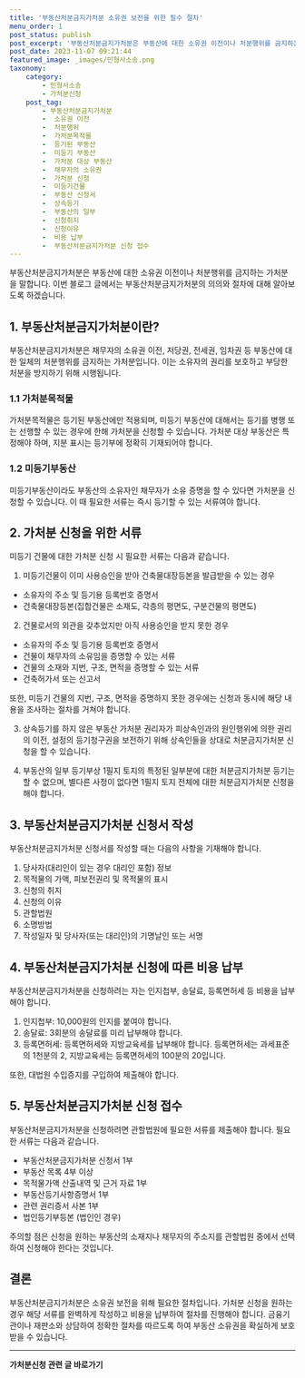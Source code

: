 ```yaml
---
title: '부동산처분금지가처분 소유권 보전을 위한 필수 절차'
menu_order: 1
post_status: publish
post_excerpt: '부동산처분금지가처분은 부동산에 대한 소유권 이전이나 처분행위를 금지하는 가처분을 말합니다. 이번 블로그 글에서는 부동산처분금지가처분의 의의와 절차에 대해 알아보도록 하겠습니다.'
post_date: 2023-11-07 09:21:44
featured_image: _images/민형사소송.png
taxonomy:
    category:
        - 민형사소송
        - 가처분신청
    post_tag:
        - 부동산처분금지가처분
        -  소유권 이전
        -  처분행위
        -  가처분목적물
        -  등기된 부동산
        -  미등기 부동산
        -  가처분 대상 부동산
        -  채무자의 소유권
        -  가처분 신청
        -  미등기건물
        -  부동산 신청서
        -  상속등기
        -  부동산의 일부
        -  신청취지
        -  신청이유
        -  비용 납부
        -  부동산처분금지가처분 신청 접수
---
```



부동산처분금지가처분은 부동산에 대한 소유권 이전이나 처분행위를 금지하는 가처분을 말합니다. 이번 블로그 글에서는 부동산처분금지가처분의 의의와 절차에 대해 알아보도록 하겠습니다.

## 1. 부동산처분금지가처분이란?
부동산처분금지가처분은 채무자의 소유권 이전, 저당권, 전세권, 임차권 등 부동산에 대한 일체의 처분행위를 금지하는 가처분입니다. 이는 소유자의 권리를 보호하고 부당한 처분을 방지하기 위해 시행됩니다.

### 1.1 가처분목적물
가처분목적물은 등기된 부동산에만 적용되며, 미등기 부동산에 대해서는 등기를 병행 또는 선행할 수 있는 경우에 한해 가처분을 신청할 수 있습니다. 가처분 대상 부동산은 특정해야 하며, 지분 표시는 등기부에 정확히 기재되어야 합니다.

### 1.2 미등기부동산
미등기부동산이라도 부동산의 소유자인 채무자가 소유 증명을 할 수 있다면 가처분을 신청할 수 있습니다. 이 때 필요한 서류는 즉시 등기할 수 있는 서류여야 합니다.

## 2. 가처분 신청을 위한 서류
미등기 건물에 대한 가처분 신청 시 필요한 서류는 다음과 같습니다.

1. 미등기건물이 이미 사용승인을 받아 건축물대장등본을 발급받을 수 있는 경우
- 소유자의 주소 및 등기용 등록번호 증명서
- 건축물대장등본(집합건물은 소재도, 각층의 평면도, 구분건물의 평면도)

2. 건물로서의 외관을 갖추었지만 아직 사용승인을 받지 못한 경우
- 소유자의 주소 및 등기용 등록번호 증명서
- 건물이 채무자의 소유임을 증명할 수 있는 서류
- 건물의 소재와 지번, 구조, 면적을 증명할 수 있는 서류
- 건축허가서 또는 신고서

또한, 미등기 건물의 지번, 구조, 면적을 증명하지 못한 경우에는 신청과 동시에 해당 내용을 조사하는 절차를 거쳐야 합니다.

3. 상속등기를 하지 않은 부동산
가처분 권리자가 피상속인과의 원인행위에 의한 권리의 이전, 설정의 등기청구권을 보전하기 위해 상속인들을 상대로 처분금지가처분 신청을 할 수 있습니다.

4. 부동산의 일부
등기부상 1필지 토지의 특정된 일부분에 대한 처분금지가처분 등기는 할 수 없으며, 별다른 사정이 없다면 1필지 토지 전체에 대한 처분금지가처분 신청을 해야 합니다.

## 3. 부동산처분금지가처분 신청서 작성
부동산처분금지가처분 신청서를 작성할 때는 다음의 사항을 기재해야 합니다.

1. 당사자(대리인이 있는 경우 대리인 포함) 정보
2. 목적물의 가액, 피보전권리 및 목적물의 표시
3. 신청의 취지
4. 신청의 이유
5. 관할법원
6. 소명방법
7. 작성일자 및 당사자(또는 대리인)의 기명날인 또는 서명

## 4. 부동산처분금지가처분 신청에 따른 비용 납부
부동산처분금지가처분을 신청하려는 자는 인지첩부, 송달료, 등록면허세 등 비용을 납부해야 합니다.

1. 인지첩부: 10,000원의 인지를 붙여야 합니다.
2. 송달료: 3회분의 송달료를 미리 납부해야 합니다.
3. 등록면허세: 등록면허세와 지방교육세를 납부해야 합니다. 등록면허세는 과세표준의 1천분의 2, 지방교육세는 등록면허세의 100분의 20입니다.

또한, 대법원 수입증지를 구입하여 제출해야 합니다.

## 5. 부동산처분금지가처분 신청 접수
부동산처분금지가처분을 신청하려면 관할법원에 필요한 서류를 제출해야 합니다. 필요한 서류는 다음과 같습니다.

- 부동산처분금지가처분 신청서 1부
- 부동산 목록 4부 이상
- 목적물가액 산출내역 및 근거 자료 1부
- 부동산등기사항증명서 1부
- 관련 권리증서 사본 1부
- 법인등기부등본 (법인인 경우)

주의할 점은 신청을 원하는 부동산의 소재지나 채무자의 주소지를 관할법원 중에서 선택하여 신청해야 한다는 것입니다.

## 결론
부동산처분금지가처분은 소유권 보전을 위해 필요한 절차입니다. 가처분 신청을 원하는 경우 해당 서류를 완벽하게 작성하고 비용을 납부하여 절차를 진행해야 합니다. 금융기관이나 재판소와 상담하여 정확한 절차를 따르도록 하여 부동산 소유권을 확실하게 보호받을 수 있습니다.
<!-- wp:separator -->
<hr class="wp-block-separator has-alpha-channel-opacity"/>
<!-- /wp:separator -->

<!-- wp:group {"backgroundColor":"base","layout":{"type":"constrained"}} -->
<div class="wp-block-group has-base-background-color has-background"><!-- wp:paragraph {"align":"center","fontSize":"medium"} -->
<p class="has-text-align-center has-large-font-size"><strong>가처분신청 관련 글 바로가기</strong></p>
<!-- /wp:paragraph -->


<!-- wp:latest-posts
{"categories":[{"id":14597,"count":19,"description":"","link":"https://uknowlaw.com/category/%ea%b0%80%ec%b2%98%eb%b6%84%ec%8b%a0%ec%b2%ad/","name":"가처분신청","slug":"가처분신청","taxonomy":"category","parent":0,"meta":[],"_links":{"self":[{"href":"https://uknowlaw.com/wp-json/wp/v2/categories/14597"}],"collection":[{"href":"https://uknowlaw.com/wp-json/wp/v2/categories"}],"about":[{"href":"https://uknowlaw.com/wp-json/wp/v2/taxonomies/category"}],"wp:post_type":[{"href":"https://uknowlaw.com/wp-json/wp/v2/posts?categories=14597"}],"curies":[{"name":"wp","href":"https://api.w.org/{rel}","templated":true}]}}],"postsToShow":100,"excerptLength":28,"postLayout":"grid","columns":2,"featuredImageAlign":"left","featuredImageSizeSlug":"large","fontSize":"small"} /--></div>
<!-- /wp:group -->